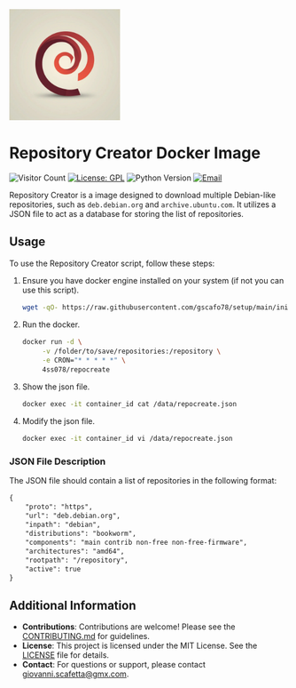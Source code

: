 <img src="https://github.com/gscafo78/repocreate/blob/main/img/RepositoryCreator.jpeg" alt="Repository Creator Logo" width="200" height="200">

Repository Creator Docker Image
====
![Visitor Count](https://visitor-badge.laobi.icu/badge?page_id=gscafo78.repocreate)
[![License: GPL](https://img.shields.io/badge/License-GPL-blue.svg)](https://github.com/gscafo78/repocreate/blob/main/LICENSE)
![Python Version](https://img.shields.io/badge/Python-3.11.2-blue)
[![Email](https://img.shields.io/badge/Email-giovanni.scafetta@gmx.com-blue)](mailto:giovanni.scafetta@gmx.com)


Repository Creator is a image designed to download multiple Debian-like repositories, such as `deb.debian.org` and `archive.ubuntu.com`. It utilizes a JSON file to act as a database for storing the list of repositories.

## Usage

To use the Repository Creator script, follow these steps:

1. Ensure you have docker engine installed on your system (if not you can use this script).
   ```bash
   wget -qO- https://raw.githubusercontent.com/gscafo78/setup/main/inizialsetup/install_docker.sh | bash
   ```
2. Run the docker.
   ```bash
   docker run -d \
        -v /folder/to/save/repositories:/repository \
        -e CRON="* * * * *" \
        4ss078/repocreate
   ```
3. Show the json file.
   ```bash
   docker exec -it container_id cat /data/repocreate.json
   ```
4. Modify the json file.
   ```bash
   docker exec -it container_id vi /data/repocreate.json
   ```



### JSON File Description

The JSON file should contain a list of repositories in the following format:

```
{
    "proto": "https",
    "url": "deb.debian.org",
    "inpath": "debian",
    "distributions": "bookworm",
    "components": "main contrib non-free non-free-firmware",
    "architectures": "amd64",
    "rootpath": "/repository",
    "active": true
}
```


## Additional Information

- **Contributions**: Contributions are welcome! Please see the [CONTRIBUTING.md](CONTRIBUTING.md) for guidelines.
- **License**: This project is licensed under the MIT License. See the [LICENSE](LICENSE) file for details.
- **Contact**: For questions or support, please contact [giovanni.scafetta@gmx.com](mailto:giovanni.scafetta@gmx.com).